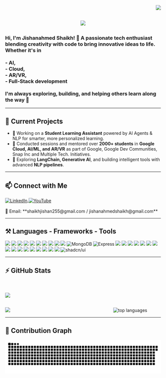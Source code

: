 <img align="right" src="https://visitor-badge.laobi.icu/badge?page_id=jishanahmed-shaikh" />

<h1 align="center">
    <img src="https://readme-typing-svg.herokuapp.com?font=Fira+Code&weight=600&size=32&pause=1000&width=435&lines=I'm+Jishanahmed+Shaikh!" />
</h1>

<h3 align="left">
Hi, I'm Jishanahmed Shaikh! 👋  
A passionate tech enthusiast blending creativity with code to bring innovative ideas to life.  
Whether it's in
<br>
<br>
- AI,
<br>
- Cloud,
<br>
- AR/VR,
<br>
- Full-Stack development
<br>
<br>
I'm always exploring, building, and helping others learn along the way 🚀
</h3>

---

## 🔭 Current Projects
- 🚀 Working on a **Student Learning Assistant** powered by AI Agents & NLP for smarter, more personalized learning.
- 🧠 Conducted sessions and mentored over **2000+ students** in **Google Cloud, AI/ML, and AR/VR** as part of Google, Google Dev Communities, Snap Inc and Multiple Tech. Initiatives.
- 🧪 Exploring **LangChain, Generative AI**, and building intelligent tools with advanced **NLP pipelines**.

---

## 📫 Connect with Me

<a href="https://www.linkedin.com/in/jishanahmedshaikh" target="blank">
  <img align="center" src="https://raw.githubusercontent.com/rahuldkjain/github-profile-readme-generator/master/src/images/icons/Social/linked-in-alt.svg" alt="LinkedIn" height="30" width="40" />
</a>

<a href="https://www.youtube.com/@jishanahmedarshaikh" target="blank">
  <img align="center" src="https://raw.githubusercontent.com/rahuldkjain/github-profile-readme-generator/master/src/images/icons/Social/youtube.svg" alt="YouTube" height="30" width="40" />
</a>  
<br/>
<br>
📧 Email: **shaikhjishan255@gmail.com / jishanahmedshaikh@gmail.com**

---

## ⚒️ Languages - Frameworks - Tools

<p align="left">
  <!-- Programming & Markup -->
  <img src="https://img.icons8.com/color/48/000000/python.png"/>
  <img src="https://img.icons8.com/color/48/000000/javascript--v1.png"/>
  <img src="https://img.icons8.com/color/48/000000/typescript.png"/>
  <img src="https://img.icons8.com/color/48/000000/html-5--v1.png"/>
  <img src="https://img.icons8.com/color/48/000000/css3.png"/>
  
  <!-- Frameworks & Stacks -->
  <img src="https://img.icons8.com/color/48/null/react-native.png"/>
  <img src="https://img.icons8.com/color/48/null/nodejs.png"/>
  <img src="https://img.icons8.com/external-tal-revivo-color-tal-revivo/48/null/external-mongodb-a-cross-platform-document-oriented-database-program-logo-color-tal-revivo.png"/>
  <img src="https://img.icons8.com/color/48/000000/tailwindcss.png"/>
  <img src="https://img.icons8.com/color/48/null/vite.png" />
  
  <!-- MERN Logo (custom approach) -->
  <img src="https://img.icons8.com/color/48/null/mongodb.png" title="MongoDB"/>
  <img src="https://img.icons8.com/color/48/null/express-js.png" title="Express"/>
  
  <!-- Others -->
  <img src="https://img.icons8.com/fluency/48/null/unity.png"/>
  <img src="https://img.icons8.com/fluency/48/000000/google-cloud.png"/>
  <img src="https://img.icons8.com/color/48/000000/amazon-web-services.png"/>
  <img src="https://img.icons8.com/ios/50/26e07f/arduino.png"/>
  <img src="https://img.icons8.com/color/48/000000/raspberry-pi.png"/>
  <img src="https://img.icons8.com/color/48/null/c-programming.png"/>
  <img src="https://img.icons8.com/ios-filled/50/26e07f/github.png"/>
  <img src="https://img.icons8.com/ios-filled/50/26e07f/linux.png"/>
  <img src="https://upload.wikimedia.org/wikipedia/commons/3/3f/Linux_Mint_logo_without_wordmark.svg" height="48"/>
  <img src="https://img.icons8.com/color/48/000000/fedora.png"/>
  <img src="https://img.icons8.com/color/48/000000/ubuntu--v1.png"/>
  <img src="https://upload.wikimedia.org/wikipedia/commons/3/3a/Lubuntu_logo_only.svg" height="48"/>
  <img src="https://img.icons8.com/ios-filled/48/26e07f/console.png"/>
  <img src="https://img.icons8.com/color/48/000000/figma--v1.png"/>
  <img src="https://img.icons8.com/color/48/000000/adobe-xd--v1.png"/>
  <img src="https://img.icons8.com/color/48/000000/blender-3d.png"/>

  <!-- ShadCN UI -->
  <img src="https://raw.githubusercontent.com/shadcn/ui/main/apps/www/public/favicon.ico" width="40" title="shadcn/ui" />
</p>

---

## ⚡ GitHub Stats

<br/>

<p>
  <img align="center" height="300" src="https://github-readme-streak-stats.herokuapp.com/?user=jishanahmed-shaikh&theme=tokyonight&hide_border=true" />
</p>

<br/>

<img width=350 align="left" src="https://github-readme-stats.vercel.app/api?username=jishanahmed-shaikh&theme=tokyonight&show_icons=true&hide_border=true&count_private=true" />
<img width=390 align="center" src="https://github-readme-stats.vercel.app/api/top-langs/?username=jishanahmed-shaikh&theme=tokyonight&show_icons=true&hide_border=true&layout=compact" alt="top languages" />

---

## 🐍 Contribution Graph

<img src="https://raw.githubusercontent.com/mihaillo29/mihaillo29/output/snake.svg" alt="Snake animation" />
